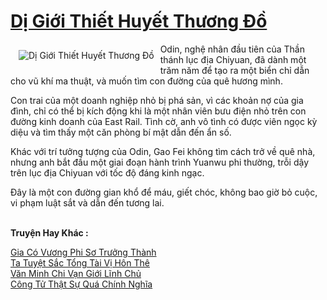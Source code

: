<a href="https://truyentiki.com/di-gioi-thiet-huyet-thuong-do.33493/" title="Dị Giới Thiết Huyết Thương Đồ"><h1>Dị Giới Thiết Huyết Thương Đồ</h1></a><div style="display:table"><img align="right" style="float: left; padding: 10px;" src="https://truyentiki.com/a/img/str/src/di-gioi-thiet-huyet-thuong-do-1591199766.jpg" alt="Dị Giới Thiết Huyết Thương Đồ">Odin, nghệ nhân đầu tiên của Thần thánh lục địa Chiyuan, đã dành một trăm năm để tạo ra một biển chỉ dẫn cho vũ khí ma thuật, và muốn tìm con đường của quê hương mình. <p></p> Con trai của một doanh nghiệp nhỏ bị phá sản, vì các khoản nợ của gia đình, chỉ có thể bị kích động khi là một nhân viên bưu điện nhỏ trên con đường kinh doanh của East Rail. Tình cờ, anh vô tình có được viên ngọc kỳ diệu và tìm thấy một căn phòng bí mật dẫn đến ẩn số. <p></p> Khác với trí tưởng tượng của Odin, Gao Fei không tìm cách trở về quê nhà, nhưng anh bắt đầu một giai đoạn hành trình Yuanwu phi thường, trỗi dậy trên lục địa Chiyuan với tốc độ đáng kinh ngạc. <p></p> Đây là một con đường gian khổ để máu, giết chóc, không bao giờ bỏ cuộc, vi phạm luật sắt và dẫn đến tương lai.</div><p><br><b>Truyện Hay Khác :</b></p><a href="https://truyentiki.com/gia-co-vuong-phi-so-truong-thanh.33492/" alt="Gia Có Vương Phi Sơ Trưởng Thành">Gia Có Vương Phi Sơ Trưởng Thành</a><br/><a href="https://github.com/nownovels/top500/tree/master/truyenhay/33516/" alt="Ta Tuyệt Sắc Tổng Tài Vị Hôn Thê">Ta Tuyệt Sắc Tổng Tài Vị Hôn Thê</a><br/><a href="https://github.com/nownovels/top500/tree/master/truyenhay/33627/" alt="Văn Minh Chi Vạn Giới Lĩnh Chủ">Văn Minh Chi Vạn Giới Lĩnh Chủ</a><br/><a href="https://github.com/nownovels/top500/tree/master/truyenhay/33734/" alt="Công Tử Thật Sự Quá Chính Nghĩa">Công Tử Thật Sự Quá Chính Nghĩa</a><br/>